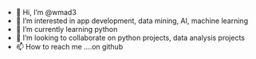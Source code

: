 - 👋 Hi, I’m @wmad3
- 👀 I’m interested in app development, data mining, AI, machine learning
- 🌱 I’m currently learning python 
- 💞️ I’m looking to collaborate on python projects, data analysis projects
- 📫 How to reach me ....on github 

<!---
wmad3/wmad3 is a ✨ special ✨ repository because its `README.md` (this file) appears on your GitHub profile.
You can click the Preview link to take a look at your changes.
--->
